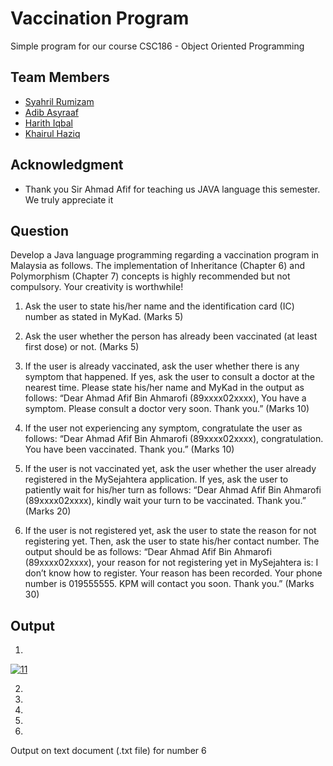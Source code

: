 # Vaccination Program
Simple program for our course CSC186 - Object Oriented Programming

## Team Members
* [Syahril Rumizam](https://github.com/reason61)
* [Adib Asyraaf](https://github.com/lildibbb)
* [Harith Iqbal](https://github.com/mishumiyamizu)
* [Khairul Haziq](https://github.com/Kyziq)

## Acknowledgment
* Thank you Sir Ahmad Afif for teaching us JAVA language this semester. We truly appreciate it

## Question
Develop a Java language programming regarding a vaccination program in Malaysia as follows. The implementation of Inheritance (Chapter 6) and Polymorphism (Chapter 7) concepts is highly recommended but not compulsory. Your creativity is worthwhile!
1)	Ask the user to state his/her name and the identification card (IC) number as stated in MyKad. (Marks 5)

2)	Ask the user whether the person has already been vaccinated (at least first dose) or not. (Marks 5)

3)	If the user is already vaccinated, ask the user whether there is any symptom that happened. If yes, ask the user to consult a doctor at the nearest time. Please state his/her name and MyKad in the output as follows:
“Dear Ahmad Afif Bin Ahmarofi (89xxxx02xxxx), You have a symptom. Please consult a doctor very soon. Thank you.” (Marks 10)

4)	If the user not experiencing any symptom, congratulate the user as follows:
“Dear Ahmad Afif Bin Ahmarofi (89xxxx02xxxx), congratulation. You have been vaccinated. Thank you.” (Marks 10)

5)	If the user is not vaccinated yet, ask the user whether the user already registered in the MySejahtera application. If yes, ask the user to patiently wait for his/her turn as follows:
“Dear Ahmad Afif Bin Ahmarofi (89xxxx02xxxx), kindly wait your turn to be vaccinated. Thank you.” (Marks 20)

6)	If the user is not registered yet, ask the user to state the reason for not registering yet. Then, ask the user to state his/her contact number. The output should be as follows:
“Dear Ahmad Afif Bin Ahmarofi (89xxxx02xxxx), your reason for not registering yet in MySejahtera is: I don’t know how to register. 
Your reason has been recorded. Your phone number is 019555555. KPM will contact you soon. Thank you.” (Marks 30)

## Output
1.
<a href="https://imgbb.com/"><img src="https://i.ibb.co/jWkkS0d/11.png" alt="11" border="0" /></a>

2.
 

3.
 

4.
 

5.
 

6.
 

Output on text document (.txt file) for number 6
 

